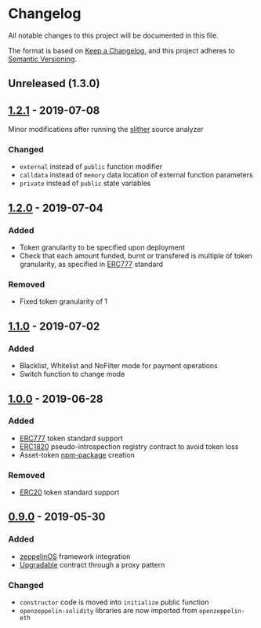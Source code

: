 # Changelog

All notable changes to this project will be documented in this file.

The format is based on [Keep a Changelog](https://keepachangelog.com/en/1.0.0/),
and this project adheres to [Semantic Versioning](https://semver.org/spec/v2.0.0.html).

## Unreleased (1.3.0)

## [1.2.1] - 2019-07-08

Minor modifications after running the [slither] source analyzer

### Changed

- `external` instead of `public` function modifier
- `calldata` instead of `memory` data location of external function parameters
- `private` instead of `public` state variables

## [1.2.0] - 2019-07-04

### Added

- Token granularity to be specified upon deployment
- Check that each amount funded, burnt or transfered is multiple of token granularity, as specified in [ERC777] standard

### Removed

- Fixed token granularity of 1

## [1.1.0] - 2019-07-02

### Added

- Blacklist, Whitelist and NoFilter mode for payment operations
- Switch function to change mode

## [1.0.0] - 2019-06-28

### Added

- [ERC777] token standard support
- [ERC1820] pseudo-introspection registry contract to avoid token loss
- Asset-token [npm-package] creation

### Removed

- [ERC20] token standard support

## [0.9.0] - 2019-05-30

### Added

- [zeppelinOS] framework integration
- [Upgradable] contract through a proxy pattern

### Changed

- `constructor` code is moved into `initialize` public function
- `openzeppelin-solidity` libraries are now imported from `openzeppelin-eth`

[0.9.0]: https://github.com/clearmatics/asset-token/compare/d10f1c03eb1d468df642a24f3c0ffde1e980633a...v0.9.0
[1.0.0]: https://github.com/clearmatics/asset-token/compare/v0.9.0...v1.0.0
[1.1.0]: https://github.com/clearmatics/asset-token/compare/v1.0.0...v1.1.0
[1.2.0]: https://github.com/clearmatics/asset-token/compare/v1.1.0...v1.2.0
[1.2.1]: https://github.com/clearmatics/asset-token/compare/v1.2.0...v1.2.1
[erc777]: https://eips.ethereum.org/EIPS/eip-777
[erc1820]: https://eips.ethereum.org/EIPS/eip-1820
[erc20]: https://eips.ethereum.org/EIPS/eip-20
[npm-package]: https://www.npmjs.com/package/asset-token
[zeppelinos]: https://zeppelinos.org/
[openzeppelin-eth]: https://github.com/OpenZeppelin/openzeppelin-eth
[upgradable]: https://medium.com/clearmatics/upgrading-smart-contracts-c9fb144eceb7
[slither]: https://github.com/crytic/slither
